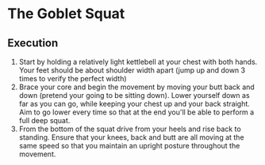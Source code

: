 # The Goblet Squat
## Execution
1. Start by holding a relatively light kettlebell at your chest with both hands. Your feet should be about shoulder width apart (jump up and down 3 times to verify the perfect width)
1. Brace your core and begin the movement by moving your butt back and down (pretend your going to be sitting down). Lower yourself down as far as you can go, while keeping your chest up and your back straight. Aim to go lower every time so that at the end you'll be able to perform a full deep squat.
1. From the bottom of the squat drive from your heels and rise back to standing. Ensure that your knees, back and butt are all moving at the same speed so that you maintain an upright posture throughout the movement.
